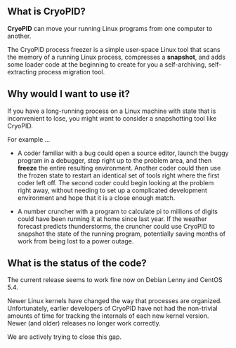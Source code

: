 ## What is CryoPID? ##

**CryoPID** can move your running Linux programs from one computer to another.

The CryoPID process freezer is a simple user-space Linux tool that scans the memory of a running Linux process, compresses a **snapshot**, and adds some loader code at the beginning to create for you a self-archiving, self-extracting process migration tool.

## Why would I want to use it? ##

If you have a long-running process on a Linux machine with state that is inconvenient to lose, you might want to consider a snapshotting tool like CryoPID.

For example ...

  * A coder familiar with a bug could open a source editor, launch the buggy program in a debugger, step right up to the problem area, and then **freeze** the entire resulting environment. Another coder could then use the frozen state to restart an identical set of tools right where the first coder left off. The second coder could begin looking at the problem right away, without needing to set up a complicated development environment and hope that it is a close enough match.

  * A number cruncher with a program to calculate pi to millions of digits could have been running it at home since last year. If the weather forecast predicts thunderstorms, the cruncher could use CryoPID to snapshot the state of the running program, potentially saving months of work from being lost to a power outage.


## What is the status of the code? ##

The current release seems to work fine now on Debian Lenny and CentOS 5.4.

Newer Linux kernels have changed the way that processes are organized. Unfortunately, earlier developers of CryoPID have not had the non-trivial amounts of time for tracking the internals of each new kernel version. Newer (and older) releases no longer work correctly.

We are actively trying to close this gap.